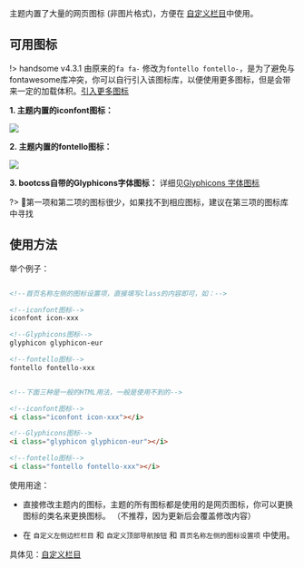 主题内置了大量的网页图标 (非图片格式)，方便在 [自定义栏目](/customize)中使用。

## 可用图标

!> handsome v4.3.1 由原来的`fa fa-` 修改为`fontello fontello-`，是为了避免与fontawesome库冲突，你可以自行引入该图标库，以便使用更多图标，但是会带来一定的加载体积。[引入更多图标](https://handsome.ihewro.com/#/functions?id=%E6%B7%BB%E5%8A%A0%E8%87%AA%E5%AE%9A%E4%B9%89%E5%9B%BE%E6%A0%87)

**1. 主题内置的iconfont图标：**

![](https://ws4.sinaimg.cn/large/006tNc79ly1ftr34y793vj31gc0vc75i.jpg)


**2. 主题内置的fontello图标：** 

![](https://ws2.sinaimg.cn/large/006tNc79ly1ftr336pqdnj31kw0jlaca.jpg)

**3. bootcss自带的Glyphicons字体图标：** 详细见[Glyphicons 字体图标](http://v3.bootcss.com/components/#glyphicons)

?> 第一项和第二项的图标很少，如果找不到相应图标，建议在第三项的图标库中寻找 

## 使用方法

举个例子：

```html

<!--首页名称左侧的图标设置项，直接填写class的内容即可，如：-->

<!--iconfont图标-->
iconfont icon-xxx

<!--Glyphicons图标-->
glyphicon glyphicon-eur

<!--fontello图标-->
fontello fontello-xxx


<!--下面三种是一般的HTML用法，一般是使用不到的-->

<!--iconfont图标-->
<i class="iconfont icon-xxx"></i>

<!--Glyphicons图标-->
<i class="glyphicon glyphicon-eur"></i>

<!--fontello图标-->
<i class="fontello fontello-xxx"></i>
```

使用用途：

* 直接修改主题内的图标，主题的所有图标都是使用的是网页图标，你可以更换图标的类名来更换图标。
  （不推荐，因为更新后会覆盖修改内容）

* 在 `自定义左侧边栏栏目` 和 `自定义顶部导航按钮` 和 `首页名称左侧的图标设置项` 中使用。

具体见：[自定义栏目](/customize)


